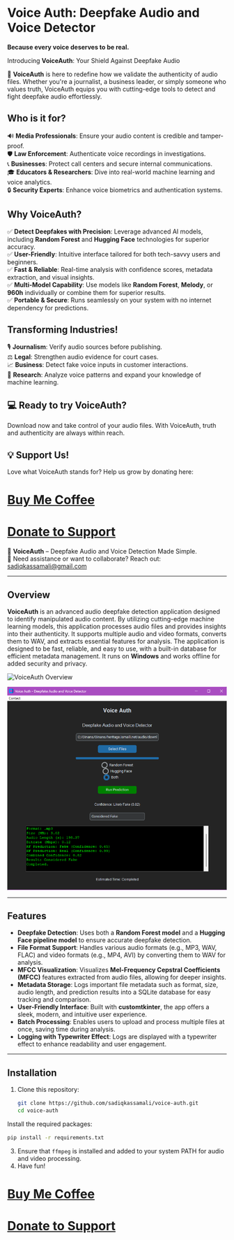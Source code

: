 # Voice Auth: Deepfake Audio and Voice Detector
**Because every voice deserves to be real.**

Introducing **VoiceAuth**: Your Shield Against Deepfake Audio

🚀 **VoiceAuth** is here to redefine how we validate the authenticity of audio files. Whether you're a journalist, a business leader, or simply someone who values truth, VoiceAuth equips you with cutting-edge tools to detect and fight deepfake audio effortlessly.

## Who is it for?
🔊 **Media Professionals**: Ensure your audio content is credible and tamper-proof.  
🛡️ **Law Enforcement**: Authenticate voice recordings in investigations.  
📞 **Businesses**: Protect call centers and secure internal communications.  
🎓 **Educators & Researchers**: Dive into real-world machine learning and voice analytics.  
🔒 **Security Experts**: Enhance voice biometrics and authentication systems.

## Why VoiceAuth?
✅ **Detect Deepfakes with Precision**: Leverage advanced AI models, including **Random Forest** and **Hugging Face** technologies for superior accuracy.  
✅ **User-Friendly**: Intuitive interface tailored for both tech-savvy users and beginners.  
✅ **Fast & Reliable**: Real-time analysis with confidence scores, metadata extraction, and visual insights.  
✅ **Multi-Model Capability**: Use models like **Random Forest**, **Melody**, or **960h** individually or combine them for superior results.  
✅ **Portable & Secure**: Runs seamlessly on your system with no internet dependency for predictions.

## Transforming Industries!
🎙️ **Journalism**: Verify audio sources before publishing.  
⚖️ **Legal**: Strengthen audio evidence for court cases.  
📈 **Business**: Detect fake voice inputs in customer interactions.  
🔬 **Research**: Analyze voice patterns and expand your knowledge of machine learning.

## 💻 Ready to try VoiceAuth?
Download now and take control of your audio files. With VoiceAuth, truth and authenticity are always within reach.

## 💡 Support Us!
Love what VoiceAuth stands for? Help us grow by donating here:
# [Buy Me Coffee](https://buymeacoffee.com/sadiqkassamali)
# [Donate to Support](https://www.paypal.com/donate/?business=sadiqkassamali@gmail.com&no_recurring=0&item_name=Support+VoiceAuth+Development&currency_code=USD)

🎉 **VoiceAuth** – Deepfake Audio and Voice Detection Made Simple.  
📧 Need assistance or want to collaborate? Reach out: [sadiqkassamali@gmail.com](mailto:sadiqkassamali@gmail.com)

---

## Overview

**VoiceAuth** is an advanced audio deepfake detection application designed to identify manipulated audio content. By utilizing cutting-edge machine learning models, this application processes audio files and provides insights into their authenticity. It supports multiple audio and video formats, converts them to WAV, and extracts essential features for analysis. The application is designed to be fast, reliable, and easy to use, with a built-in database for efficient metadata management. It runs on **Windows** and works offline for added security and privacy.

![VoiceAuth Overview](https://github.com/user-attachments/assets/584cf1e4-589a-4214-bcf3-57d9f7408e45)

![App Interface](images/img.png)

---

## Features

- **Deepfake Detection**: Uses both a **Random Forest model** and a **Hugging Face pipeline model** to ensure accurate deepfake detection.
- **File Format Support**: Handles various audio formats (e.g., MP3, WAV, FLAC) and video formats (e.g., MP4, AVI) by converting them to WAV for analysis.
- **MFCC Visualization**: Visualizes **Mel-Frequency Cepstral Coefficients (MFCC)** features extracted from audio files, allowing for deeper insights.
- **Metadata Storage**: Logs important file metadata such as format, size, audio length, and prediction results into a SQLite database for easy tracking and comparison.
- **User-Friendly Interface**: Built with **customtkinter**, the app offers a sleek, modern, and intuitive user experience.
- **Batch Processing**: Enables users to upload and process multiple files at once, saving time during analysis.
- **Logging with Typewriter Effect**: Logs are displayed with a typewriter effect to enhance readability and user engagement.

---

## Installation

1. Clone this repository:
   ```bash
   git clone https://github.com/sadiqkassamali/voice-auth.git
   cd voice-auth
Install the required packages:
   ```bash
   pip install -r requirements.txt
   ```
3. Ensure that `ffmpeg` is installed and added to your system PATH for audio and video processing.
4. Have fun!
# [Buy Me Coffee](https://buymeacoffee.com/sadiqkassamali)
# [Donate to Support](https://www.paypal.com/donate/?business=sadiqkassamali@gmail.com&no_recurring=0&item_name=Support+VoiceAuth+Development&currency_code=USD)
